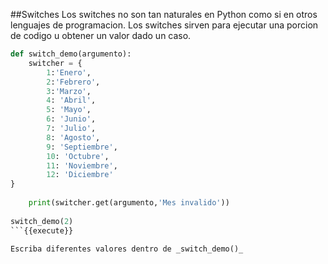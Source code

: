 ##Switches
Los switches no son tan naturales en Python como si en otros lenguajes de programacion. Los switches sirven para ejecutar una porcion de codigo u obtener un valor dado un caso.


```python
def switch_demo(argumento):
    switcher = {
        1:'Enero',
        2:'Febrero',
        3:'Marzo',
        4: 'Abril',
        5: 'Mayo',
        6: 'Junio',
        7: 'Julio',
        8: 'Agosto',
        9: 'Septiembre',
        10: 'Octubre',
        11: 'Noviembre',
        12: 'Diciembre'
}
    
    print(switcher.get(argumento,'Mes invalido'))
    
switch_demo(2) 
```{{execute}}

Escriba diferentes valores dentro de _switch_demo()_
